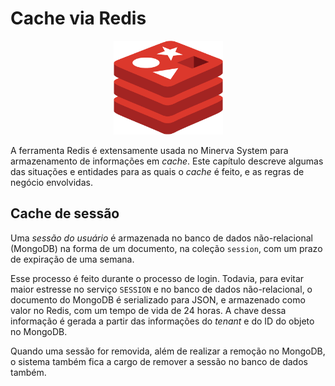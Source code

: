 # Cache via Redis

<center>
<img src="./redis-logo.png" alt="Redis" height="150"/>
</center>

A ferramenta Redis é extensamente usada no Minerva System para armazenamento de
informações em _cache_. Este capítulo descreve algumas das situações e entidades
para as quais o _cache_ é feito, e as regras de negócio envolvidas.


## Cache de sessão

Uma _sessão do usuário_ é armazenada no banco de dados não-relacional (MongoDB)
na forma de um documento, na coleção `session`, com um prazo de expiração de
uma semana.

Esse processo é feito durante o processo de login. Todavia, para evitar maior
estresse no serviço `SESSION` e no banco de dados não-relacional, o documento
do MongoDB é serializado para JSON, e armazenado como valor no Redis, com um
tempo de vida de 24 horas. A chave dessa informação é gerada a partir das
informações do _tenant_ e do ID do objeto no MongoDB.

Quando uma sessão for removida, além de realizar a remoção no MongoDB, o sistema
também fica a cargo de remover a sessão no banco de dados também.
